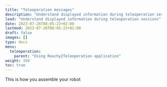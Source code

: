 ```yaml
---
title: "Teleoperation messages"
description: "Understand displayed information during teleoperation sessions"
lead: "Understand displayed information during teleoperation sessions"
date: 2023-07-26T08:05:23+02:00
lastmod: 2023-07-26T08:05:23+02:00
draft: false
images: []
type: docs
menu:
  teleoperation:
    parent: "Using Reachy2Teleoperation application"
weight: 350
toc: true
---
```


This is how you assemble your robot